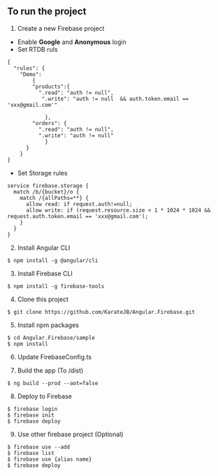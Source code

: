 ## To run the project

1. Create a new Firebase project

* Enable **Google** and **Anonymous** login
* Set RTDB ruls
```
{
  "rules": {
    "Demo": 
    	{
        "products":{
          ".read": "auth != null",
           ".write": "auth != null  && auth.token.email == 'xxx@gmail.com'"

    		},
        "orders": {
          ".read": "auth != null",
          ".write": "auth != null"
    		}
      }
    }
}
```

* Set Storage rules
```
service firebase.storage {
  match /b/{bucket}/o {
    match /{allPaths=**} {
      allow read: if request.auth!=null;
      allow write: if (request.resource.size < 1 * 1024 * 1024 && request.auth.token.email == 'xxx@gmail.com');
    }
  }
}
```

2. Install Angular CLI
```
$ npm install -g @angular/cli
```

3. Install Firebase CLI
```
$ npm install -g firebase-tools
```

4. Clone this project
```
$ git clone https://github.com/KarateJB/Angular.Firebase.git
```

5. Install npm packages
```
$ cd Angular.Firebase/sample
$ npm install
```

6. Update FirebaseConfig.ts

7. Build the app (To /dist)
```
$ ng build --prod --aot=false
```

8. Deploy to Firebase
```
$ firebase login
$ firebase init
$ firebase deploy
```

9. Use other firebase project (Optional)
```
$ firebase use --add
$ firebase list
$ firebase use {alias name}
$ firebase deploy
```
